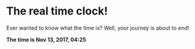 # The real time clock!

Ever wanted to know what the time is? Well, your journey is about to end!

**The time is Nov 13, 2017, 04:25**